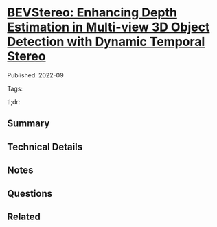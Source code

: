 



# [BEVStereo: Enhancing Depth Estimation in Multi-view 3D Object Detection with Dynamic Temporal Stereo](https://arxiv.org/abs/2209.10248)


Published: 2022-09

Tags: 

tl;dr:
## Summary

## Technical Details

## Notes

## Questions

## Related

